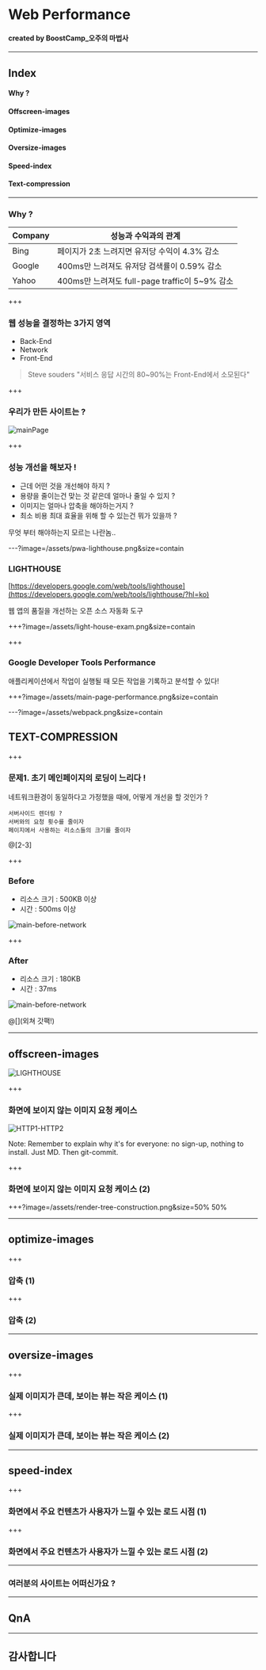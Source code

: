 # Web Performance

#### created by BoostCamp_오주의 마법사

---

## Index

#### Why ?
#### Offscreen-images
#### Optimize-images
#### Oversize-images
#### Speed-index
#### Text-compression

---

### Why ?

|Company|성능과 수익과의 관계|
|-------|---------------|
|Bing|페이지가 2초 느려지면 유저당 수익이 4.3% 감소|
|Google|400ms만 느려져도 유저당 검색률이 0.59% 감소|
|Yahoo|400ms만 느려져도 full-page traffic이 5~9% 감소|

<!-- Note:
Bing, Google, Yahoo와 같은 주요 검색 엔진에서 웹 사이트의 성능저하가 비즈니스에 얼마나 영향을 끼치는지에 대한 조사에 따르면, Web Performance는 웹 서비스 업체의 `수익과 직결`되기 때문에 성능을 최적화하여 속도를 개선하는 것이 굉장히 중요하다. -->

+++

### 웹 성능을 결정하는 3가지 영역

* Back-End
* Network
* Front-End

> Steve souders "서비스 응답 시간의 80~90%는 Front-End에서 소모된다"

+++

### 우리가 만든 사이트는 ?

![mainPage](/assets/main-page-performance.png)

+++ 

### 성능 개선을 해보자 !

* 근데 어떤 것을 개선해야 하지 ?
* 용량을 줄이는건 맞는 것 같은데 얼마나 줄일 수 있지 ?
* 이미지는 얼마나 압축을 해야하는거지 ?
* 최소 비용 최대 효율을 위해 할 수 있는건 뭐가 있을까 ?

무엇 부터 해야하는지 모르는 나란놈..

---?image=/assets/pwa-lighthouse.png&size=contain

<!-- <h2 style="font-family: Helvetica Neue; font-weight: bold; color:#000000">성능 측정도구</h2> -->
<!-- <h3 style="font-family: Helvetica Neue; font-weight: bold; color:#000000">LIGHT HOUSE</h3> -->
### LIGHTHOUSE

[https://developers.google.com/web/tools/lighthouse](https://developers.google.com/web/tools/lighthouse/?hl=ko)  

웹 앱의 품질을 개선하는 오픈 소스 자동화 도구

+++?image=/assets/light-house-exam.png&size=contain


+++

### Google Developer Tools Performance

애플리케이션에서 작업이 실행될 때 모든 작업을 기록하고 분석할 수 있다!

+++?image=/assets/main-page-performance.png&size=contain

---?image=/assets/webpack.png&size=contain

## TEXT-COMPRESSION

+++

### 문제1. 초기 메인페이지의 로딩이 느리다 !

네트워크환경이 동일하다고 가정했을 때에, 어떻게 개선을 할 것인가 ?  

```
서버사이드 렌더링 ?
서버와의 요청 횟수를 줄이자  
페이지에서 사용하는 리소스들의 크기를 줄이자
```

@[2-3]

+++

### Before

* 리소스 크기 : 500KB 이상
* 시간 : 500ms 이상

![main-before-network](/assets/main-before-network.png)

+++

### After

* 리소스 크기 : 180KB
* 시간 : 37ms 

![main-before-network](/assets/main-after-network.png)

@[](외쳐 갓팩!)

---

## offscreen-images

![LIGHTHOUSE](/assets/pwa-lighthouse.png)

+++

### 화면에 보이지 않는 이미지 요청 케이스
![HTTP1-HTTP2](/assets/http1-http2.png)

Note:
Remember to explain why it's for everyone: no sign-up, nothing to install.
Just MD. Then git-commit.

+++

### 화면에 보이지 않는 이미지 요청 케이스 (2)

+++?image=/assets/render-tree-construction.png&size=50% 50%

---

## optimize-images

+++

### 압축 (1)

+++

### 압축 (2)

---

## oversize-images

+++

### 실제 이미지가 큰데, 보이는 뷰는 작은 케이스 (1)

+++

### 실제 이미지가 큰데, 보이는 뷰는 작은 케이스 (2)

---

## speed-index

+++

### 화면에서 주요 컨텐츠가 사용자가 느낄 수 있는 로드 시점 (1)

+++

### 화면에서 주요 컨텐츠가 사용자가 느낄 수 있는 로드 시점 (2)

---

### 여러분의 사이트는 어떠신가요 ?

---

## QnA

---

## 감사합니다